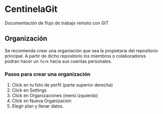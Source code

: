 # CentinelaGit
Documentación de flujo de trabajo remoto con GIT

## Organización
Se recomienda crear una organiación que sea la propietaria del repositorio principal. A partir de dicho repositorio los miembros o colaboradores podran hacer un ```fork``` hacia sus cuentas personales.

### Pasos para crear una organización
1. Click en tu foto de perfil (parte superior derecha)
2. Click en Settings
3. Click en Organizaciones (menú izquierdo)
4. Click en Nueva Organización
5. Elegir plan y llenar datos.

